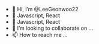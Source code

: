 - 👋 Hi, I’m @LeeGeonwoo22
- 👀 Javascript, React
- 🌱 Javascript, React
- 💞️ I’m looking to collaborate on ...
- 📫 How to reach me ...

<!---
LeeGeonwoo22/LeeGeonwoo22 is a ✨ special ✨ repository because its `README.md` (this file) appears on your GitHub profile.
You can click the Preview link to take a look at your changes.
--->
